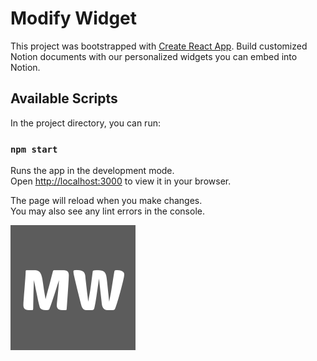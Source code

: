 # Modify Widget

This project was bootstrapped with [Create React App](https://github.com/facebook/create-react-app). Build customized Notion documents with our personalized widgets you can embed into Notion.

## Available Scripts

In the project directory, you can run:

### `npm start`

Runs the app in the development mode.\
Open [http://localhost:3000](http://localhost:3000) to view it in your browser.

The page will reload when you make changes.\
You may also see any lint errors in the console.

![alt text](https://github.com/edison4354/modify-widget-frontend/blob/main/src/images/logo.svg?raw=true)
